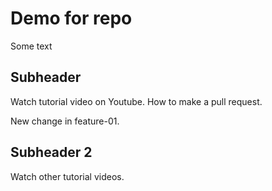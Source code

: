 # Demo for repo

Some text

## Subheader

Watch tutorial video on Youtube.
How to make a pull request.

New change in feature-01.

## Subheader 2
Watch other tutorial videos.
